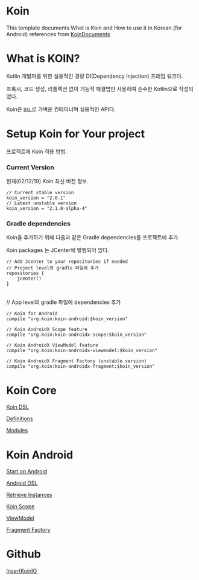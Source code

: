 # Koin

This template documents What is Koin and How to use it in Korean.(for Android)
references from [KoinDocuments](https://doc.insert-koin.io/#/)

# What is KOIN?

Kotlin 개발자를 위한 실용적인 경량 DI(Dependency Injection) 프레임 워크다.

프록시, 코드 생성, 리플렉션 없이 기능적 해결법만 사용하여 순수한 Kotlin으로 작성되었다.

Koin은 [`DSL`](DSL%20Domain%20Specific%20Language.md)로 가벼운 컨테이너며 실용적인 API다. 

# Setup Koin for Your project

프로젝트에 Koin 적용 방법.

### Current Version

현재(02/12/19) Koin 최신 버전 정보.

    // Current stable version
    koin_version = "2.0.1"
    // Latest unstable version
    koin_version = "2.1.0-alpha-4"

### Gradle dependencies

Koin을 추가하기 위해 다음과 같은 Gradle dependencies를 프로젝트에 추가.

Koin packages 는 JCenter에 발행되어 있다.

    // Add Jcenter to your repositories if needed
    // Project level의 gradle 파일에 추가
    repositories {
    	jcenter()
    }


​    
    // App level의 gradle 파일에 dependencies 추가
    
    // Koin for Android
    compile "org.koin:koin-android:$koin_version"
    
    // Koin AndroidX Scope feature
    compile "org.koin:koin-androidx-scope:$koin_version"
    
    // Koin AndroidX ViewModel feature
    compile "org.koin:koin-androidx-viewmodel:$koin_version"
    
    // Koin AndroidX Fragment Factory (unstable version)
    compile "org.koin:koin-androidx-fragment:$koin_version"

# Koin Core

[Koin DSL](Koin/Koin%20DSL.md)

[Definitions](Koin/Definitions.md)

[Modules](Koin/Modules.md)

# Koin Android

[Start on Android](Koin/Start%20on%20Android.md)

[Android DSL](Koin/Android%20DSL.md)

[Retrieve Instances](Koin/Retrieve%20Instances.md)

[Koin Scope](Koin/Koin%20Scope.md)

[ViewModel](Koin/ViewModel.md)

[Fragment Factory](Koin/Fragment%20Factory.md)

# Github

[InsertKoinIO](https://github.com/InsertKoinIO/koin)
